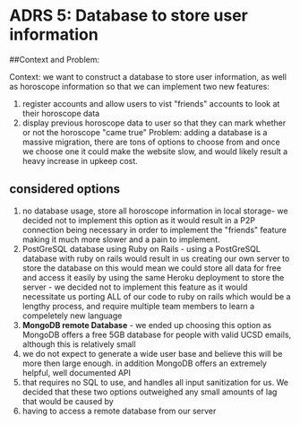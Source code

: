 # ADRS 5: Database to store user information

##Context and Problem:

Context:
we want to construct a database to store user information, as well as horoscope information so that we can implement two new features:
1) register accounts and allow users to vist "friends" accounts to look at their horoscope data
2) display previous horoscope data to user so that they can mark whether or not the horoscope "came true"
Problem:
adding a database is a massive migration, there are tons of options to choose from and once we choose one it could make the website slow, and would likely result
a heavy increase in upkeep cost.

## considered options
1) no database usage, store all horoscope information in local storage- we decided not to implement this option as it would result in a P2P connection
   being necessary in order to implement the "friends" feature making it much more slower and a pain to implement.
2) PostGreSQL database using Ruby on Rails - using a PostGreSQL database with ruby on rails would result in us creating our own server to store the database on
   this would mean we could store all data for free and access it easily by using the same Heroku deployment to store the server - we decided not to implement
   this feature as it would necessitate us porting ALL of our code to ruby on rails which would be a lengthy process, and require multiple team members to learn a
   compeletely new language
3) **MongoDB remote Database** - we ended up choosing this option as MongoDB offers a free 5GB database for people with valid UCSD emails, although this is relatively small
4) we do not expect to generate a wide user base and believe this will be more then large enough. in addition MongoDB offers an extremely helpful, well documented API
5) that requires no SQL to use, and handles all input sanitization for us. We decided that these two options outweighed any small amounts of lag that would be caused by
6) having to access a remote database from our server 
